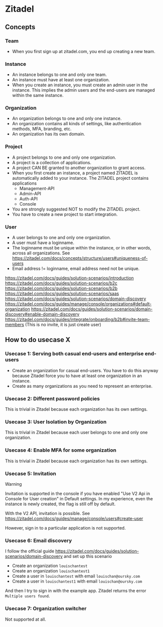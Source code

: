 # Zitadel

## Concepts

### Team

- When you first sign up at zitadel.com, you end up creating a new team.

### Instance

- An instance belongs to one and only one team.
- An instance must have at least one organization.
- When you create an instance, you must create an admin user in the instance.
  This implies the admin users and the end-users are managed within the same instance.

### Organization

- An organization belongs to one and only one instance.
- An organization contains all kinds of settings, like authentication methods, MFA, branding, etc.
- An organization has its own domain.

### Project

- A project belongs to one and only one organization.
- A project is a collection of applications.
- A project CAN BE granted to another organization to grant access.
- When you first create an instance, a project named ZITADEL is automatically added to your instance.
  The ZITADEL project contains applications
  - Management-API
  - Admin-API
  - Auth-API
  - Console
- You are strongly suggested NOT to modify the ZITADEL project.
- You have to create a new project to start integration.

### User

- A user belongs to one and only one organization.
- A user must have a loginname.
- The loginname must be unique within the instance, or in other words, across all organizations.
  See https://zitadel.com/docs/concepts/structure/users#uniqueness-of-users
- Email address != loginname, email address need not be unique.

https://zitadel.com/docs/guides/solution-scenarios/introduction
https://zitadel.com/docs/guides/solution-scenarios/b2c
https://zitadel.com/docs/guides/solution-scenarios/b2b
https://zitadel.com/docs/guides/solution-scenarios/saas
https://zitadel.com/docs/guides/solution-scenarios/domain-discovery
https://zitadel.com/docs/guides/manage/console/organizations#default-organization
https://zitadel.com/docs/guides/solution-scenarios/domain-discovery#enable-domain-discovery
https://zitadel.com/docs/guides/integrate/onboarding/b2b#invite-team-members (This is no invite, it is just create user)

## How to do usecase X

### Usecase 1: Serving both casual end-users and enterprise end-users

- Create an organization for casual end-users.
  You have to do this anyway because Zitadel force you to have at least one organization in an instance.
- Create as many organizations as you need to represent an enterprise.

### Usecase 2: Different password policies

This is trivial in Zitadel because each organization has its own settings.

### Usecase 3: User Isolation by Organization

This is trivial in Zitadel because each user belongs to one and only one organization.

### Usecase 4: Enable MFA for some organization

This is trivial in Zitadel because each organization has its own settings.

### Usecase 5: Invitation

> [!WARNING]
> Invitation is supported in the console if you have enabled "Use V2 Api in Console for User creation" in Default settings.
> In my experience, even the instance is newly created, the flag is still off by default.

With the V2 API, invitation is possible.
See https://zitadel.com/docs/guides/manage/console/users#create-user

However, sign in to a particular application is not supported.

### Usecase 6: Email discovery

I follow the official guide https://zitadel.com/docs/guides/solution-scenarios/domain-discovery
and set up this scenario

- Create an organization `louischantest`
- Create an organization `louischantest1`
- Create a user in `louischantest` with email `louischan@oursky.com`
- Create a user in `louischantest1` with email `louischan@oursky.com`

And then I try to sign in with the example app.
Zitadel returns the error `Multiple users found`.

### Usecase 7: Organization switcher

Not supported at all.

